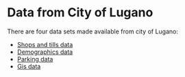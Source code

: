 # Data from City of Lugano

There are four data sets made available from city of Lugano:

* [Shops and tills data](./shops_and_tills.md)
* [Demographics data](./demographics.md) 
* [Parking data](./parking.md)
* [Gis data](./gis.md)
 